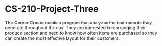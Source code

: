 # CS-210-Project-Three
The Corner Grocer needs a program that analyzes the text records they generate throughout the day. They are interested in rearranging their produce section and need to know how often items are purchased so they can create the most effective layout for their customers.
